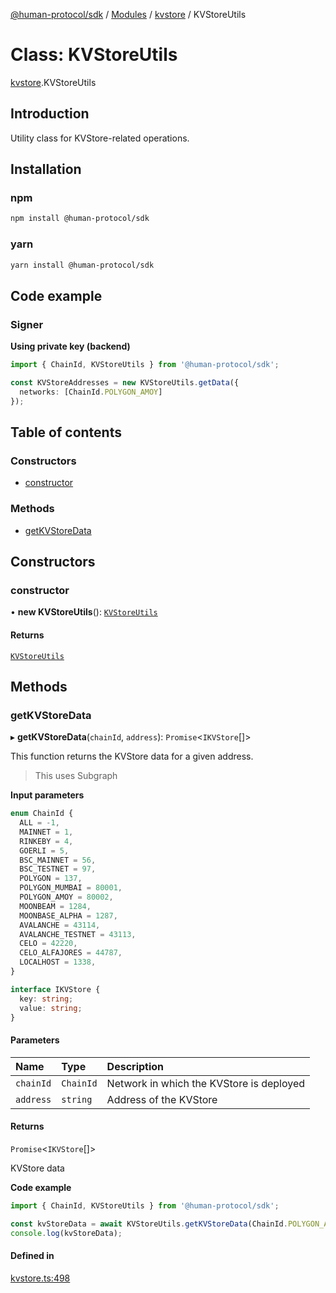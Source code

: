 [@human-protocol/sdk](../README.md) / [Modules](../modules.md) / [kvstore](../modules/kvstore.md) / KVStoreUtils

# Class: KVStoreUtils

[kvstore](../modules/kvstore.md).KVStoreUtils

## Introduction

Utility class for KVStore-related operations.

## Installation

### npm
```bash
npm install @human-protocol/sdk
```

### yarn
```bash
yarn install @human-protocol/sdk
```

## Code example

### Signer

**Using private key (backend)**

```ts
import { ChainId, KVStoreUtils } from '@human-protocol/sdk';

const KVStoreAddresses = new KVStoreUtils.getData({
  networks: [ChainId.POLYGON_AMOY]
});
```

## Table of contents

### Constructors

- [constructor](kvstore.KVStoreUtils.md#constructor)

### Methods

- [getKVStoreData](kvstore.KVStoreUtils.md#getkvstoredata)

## Constructors

### constructor

• **new KVStoreUtils**(): [`KVStoreUtils`](kvstore.KVStoreUtils.md)

#### Returns

[`KVStoreUtils`](kvstore.KVStoreUtils.md)

## Methods

### getKVStoreData

▸ **getKVStoreData**(`chainId`, `address`): `Promise`\<`IKVStore`[]\>

This function returns the KVStore data for a given address.

> This uses Subgraph

**Input parameters**

```ts
enum ChainId {
  ALL = -1,
  MAINNET = 1,
  RINKEBY = 4,
  GOERLI = 5,
  BSC_MAINNET = 56,
  BSC_TESTNET = 97,
  POLYGON = 137,
  POLYGON_MUMBAI = 80001,
  POLYGON_AMOY = 80002,
  MOONBEAM = 1284,
  MOONBASE_ALPHA = 1287,
  AVALANCHE = 43114,
  AVALANCHE_TESTNET = 43113,
  CELO = 42220,
  CELO_ALFAJORES = 44787,
  LOCALHOST = 1338,
}
```

```ts
interface IKVStore {
  key: string;
  value: string;
}
```

#### Parameters

| Name | Type | Description |
| :------ | :------ | :------ |
| `chainId` | `ChainId` | Network in which the KVStore is deployed |
| `address` | `string` | Address of the KVStore |

#### Returns

`Promise`\<`IKVStore`[]\>

KVStore data

**Code example**

```ts
import { ChainId, KVStoreUtils } from '@human-protocol/sdk';

const kvStoreData = await KVStoreUtils.getKVStoreData(ChainId.POLYGON_AMOY, "0x1234567890123456789012345678901234567890");
console.log(kvStoreData);
```

#### Defined in

[kvstore.ts:498](https://github.com/humanprotocol/human-protocol/blob/228cb42bcd420546605e48ae309510bc59209d10/packages/sdk/typescript/human-protocol-sdk/src/kvstore.ts#L498)
